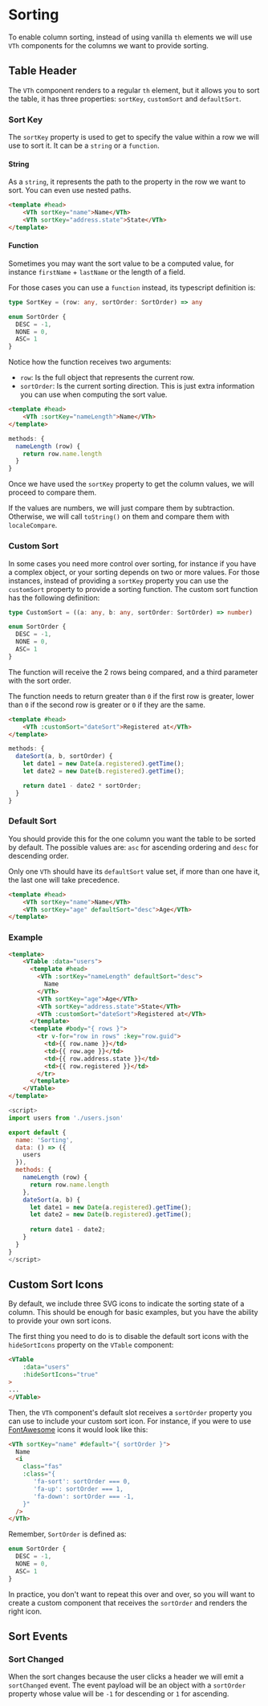 # Sorting

To enable column sorting, instead of using vanilla `th` elements we will use `VTh` components for the columns
we want to provide sorting.

## Table Header <Badge text="VTh"/>
The `VTh` component renders to a regular `th` element, but it allows you to sort the table, it has three properties:
`sortKey`, `customSort` and `defaultSort`.

### Sort Key <Badge text="string | function"/>
The `sortKey` property is used to get to specify the value within a row we will use to sort it. It can be a `string` 
or a `function`.

#### String
As a `string`, it represents the path to the property in the row we want to sort. You can even use nested paths.
```html
<template #head>
    <VTh sortKey="name">Name</VTh>
    <VTh sortKey="address.state">State</VTh>
</template>
```

#### Function
Sometimes you may want the sort value to be a computed value, for instance `firstName` + `lastName` or the length of a field.

For those cases you can use a `function` instead, its typescript definition is:

```ts
type SortKey = (row: any, sortOrder: SortOrder) => any

enum SortOrder {
  DESC = -1,
  NONE = 0,
  ASC= 1
}
```

Notice how the function receives two arguments: 
- `row`: Is the full object that represents the current row.
- `sortOrder`: Is the current sorting direction. This is just extra information you can use when computing the sort value.

<CodeGroup>

  <CodeGroupItem title="html" active>

```html
<template #head>
    <VTh :sortKey="nameLength">Name</VTh>
</template>
```
  </CodeGroupItem>

  <CodeGroupItem title="js">

```js
methods: {
  nameLength (row) {
    return row.name.length
  }
}
```
  </CodeGroupItem>
</CodeGroup>

Once we have used the `sortKey` property to get the column values, we will proceed to compare them.

If the values are numbers, we will just compare them by subtraction.
Otherwise, we will call `toString()` on them and compare them with `localeCompare`.

### Custom Sort <Badge text="function"/>
In some cases you need more control over sorting, 
for instance if you have a complex object, or your sorting depends on two or more values. 
For those instances, instead of providing a `sortKey` property you can use the `customSort` property to provide a sorting function.
The custom sort function has the following definition:

```ts
type CustomSort = ((a: any, b: any, sortOrder: SortOrder) => number)

enum SortOrder {
  DESC = -1,
  NONE = 0,
  ASC= 1
}
```

The function will receive the 2 rows being compared, and a third parameter with the sort order.

The function needs to return  greater than `0` if the first row is greater, lower than `0` if the second row is greater 
or `0` if they are the same.


<CodeGroup>

  <CodeGroupItem title="html" active>

```html
<template #head>
    <VTh :customSort="dateSort">Registered at</VTh>
</template>
```
  </CodeGroupItem>

  <CodeGroupItem title="js" active>

```js
methods: {
  dateSort(a, b, sortOrder) {
    let date1 = new Date(a.registered).getTime();
    let date2 = new Date(b.registered).getTime();

    return date1 - date2 * sortOrder;
  }
}
```
  </CodeGroupItem>
</CodeGroup>

### Default Sort <Badge text="'asc' | 'desc'"/>
You should provide this for the one column you want the table to be sorted by default. 
The possible values are: `asc` for ascending ordering and `desc` for descending order.

Only one `VTh` should have its `defaultSort` value set, if more than one have it, the last one will take precedence.

```html
<template #head>
    <VTh sortKey="name">Name</VTh>
    <VTh sortKey="age" defaultSort="desc">Age</VTh>
</template>
```

### Example


<CodeGroup>
  <CodeGroupItem title="html" active>

```html
<template>
    <VTable :data="users">
      <template #head>
        <VTh :sortKey="nameLength" defaultSort="desc">
          Name
        </VTh>
        <VTh sortKey="age">Age</VTh>
        <VTh sortKey="address.state">State</VTh>
        <VTh :customSort="dateSort">Registered at</VTh>
      </template>
      <template #body="{ rows }">
        <tr v-for="row in rows" :key="row.guid">
          <td>{{ row.name }}</td>
          <td>{{ row.age }}</td>
          <td>{{ row.address.state }}</td>
          <td>{{ row.registered }}</td>
        </tr>
      </template>
    </VTable>
</template>
```
  </CodeGroupItem>

  <CodeGroupItem title="js">

```js
<script>
import users from './users.json'

export default {
  name: 'Sorting',
  data: () => ({
    users
  }),
  methods: {
    nameLength (row) {
      return row.name.length
    },
    dateSort(a, b) {
      let date1 = new Date(a.registered).getTime();
      let date2 = new Date(b.registered).getTime();
      
      return date1 - date2;
    }
  }
}
</script>
```
  </CodeGroupItem>
</CodeGroup>

<Sorting />

## Custom Sort Icons
By default, we include three SVG icons to indicate the sorting state of a column. 
This should be enough for basic examples, but you have the ability to provide your own sort icons.

The first thing you need to do is to disable the default sort icons with the `hideSortIcons` property on the `VTable` component:

```html
<VTable
    :data="users"
    :hideSortIcons="true"
>
...
</VTable>
```

Then, the `VTh` component's default slot receives a `sortOrder` property you can use to include your custom sort icon.
For instance, if you were to use [FontAwesome](https://fontawesome.com/) icons it would look like this:

```html
<VTh sortKey="name" #default="{ sortOrder }">
  Name
  <i 
    class="fas" 
    :class="{ 
       'fa-sort': sortOrder === 0, 
       'fa-up': sortOrder === 1, 
       'fa-down': sortOrder === -1, 
    }"
  />
</VTh>
```

Remember, `SortOrder` is defined as:

```ts
enum SortOrder {
  DESC = -1,
  NONE = 0,
  ASC= 1
}
```

In practice, you don't want to repeat this over and over, 
so you will want to create a custom component that receives the `sortOrder` and renders the right icon.

## Sort Events

### Sort Changed
When the sort changes because the user clicks a header we will emit a `sortChanged` event. The event payload will
be an object with a `sortOrder` property whose value will be `-1` for descending or `1` for ascending.
